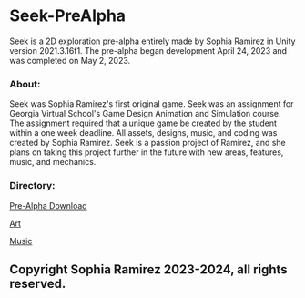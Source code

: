# Seek-PreAlpha
Seek is a 2D exploration pre-alpha entirely made by Sophia Ramirez in Unity version 2021.3.16f1. The pre-alpha began development April 24, 2023 and was completed on May 2, 2023.

### About:

Seek was Sophia Ramirez's first original game. Seek was an assignment for Georgia Virtual School's Game Design Animation and Simulation course. The assignment required that a unique game be created by the student within a one week deadline. All assets, designs, music, and coding was created by Sophia Ramirez. Seek is a passion project of Ramirez, and she plans on taking this project further in the future with new areas, features, music, and mechanics.

### Directory:

[Pre-Alpha Download](https://github.com/mooni121/Seek-PreAlpha/blob/main/Seek-Demo-Download.md)

[Art](https://github.com/mooni121/Seek-PreAlpha/blob/main/Art.md)

[Music](https://github.com/mooni121/Seek-PreAlpha/blob/main/Music.md)


## Copyright Sophia Ramirez 2023-2024, all rights reserved.
